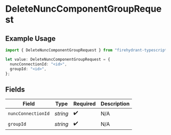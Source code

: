 # DeleteNuncComponentGroupRequest

## Example Usage

```typescript
import { DeleteNuncComponentGroupRequest } from "firehydrant-typescript-sdk/models/operations";

let value: DeleteNuncComponentGroupRequest = {
  nuncConnectionId: "<id>",
  groupId: "<id>",
};
```

## Fields

| Field              | Type               | Required           | Description        |
| ------------------ | ------------------ | ------------------ | ------------------ |
| `nuncConnectionId` | *string*           | :heavy_check_mark: | N/A                |
| `groupId`          | *string*           | :heavy_check_mark: | N/A                |